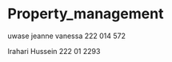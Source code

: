 # Property_management
uwase jeanne vanessa      222 014 572



Irahari Hussein           222 01 2293
